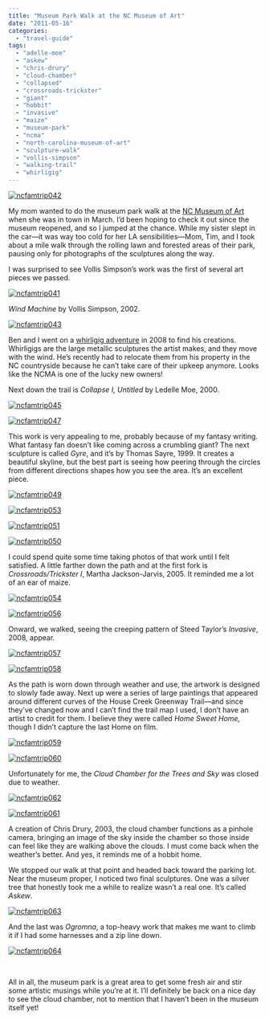 ```yaml
---
title: "Museum Park Walk at the NC Museum of Art"
date: "2011-05-16"
categories:
  - "travel-guide"
tags:
  - "adelle-moe"
  - "askew"
  - "chris-drury"
  - "cloud-chamber"
  - "collapsed"
  - "crossroads-trickster"
  - "giant"
  - "hobbit"
  - "invasive"
  - "maize"
  - "museum-park"
  - "ncma"
  - "north-carolina-museum-of-art"
  - "sculpture-walk"
  - "vollis-simpson"
  - "walking-trail"
  - "whirligig"
---
```


[![](http://s3.amazonaws.com/thegourmez-wpmedia/2011/05/ncfamtrip042.jpg "ncfamtrip042")](http://s3.amazonaws.com/thegourmez-wpmedia/2011/05/ncfamtrip042.jpg)

My mom wanted to do the museum park walk at the [NC Museum of Art](http://www.ncartmuseum.org/) when she was in town in March. I’d been hoping to check it out since the museum reopened, and so I jumped at the chance. While my sister slept in the car—it was way too cold for her LA sensibilities—Mom, Tim, and I took about a mile walk through the rolling lawn and forested areas of their park, pausing only for photographs of the sculptures along the way.

I was surprised to see Vollis Simpson’s work was the first of several art pieces we passed.

[![](http://s3.amazonaws.com/thegourmez-wpmedia/2011/05/ncfamtrip041.jpg "ncfamtrip041")](http://s3.amazonaws.com/thegourmez-wpmedia/2011/05/ncfamtrip041.jpg)

_Wind Machine_ by Vollis Simpson, 2002.

[![](http://s3.amazonaws.com/thegourmez-wpmedia/2011/05/ncfamtrip043.jpg "ncfamtrip043")](http://s3.amazonaws.com/thegourmez-wpmedia/2011/05/ncfamtrip043.jpg)

Ben and I went on a [whirligig adventure](http://www.rebeccagomezfarrell.com/?p=16) in 2008 to find his creations. Whirligigs are the large metallic sculptures the artist makes, and they move with the wind. He’s recently had to relocate them from his property in the NC countryside because he can’t take care of their upkeep anymore. Looks like the NCMA is one of the lucky new owners!

Next down the trail is _Collapse I, Untitled_ by Ledelle Moe, 2000.

[![](http://s3.amazonaws.com/thegourmez-wpmedia/2011/05/ncfamtrip045.jpg "ncfamtrip045")](http://s3.amazonaws.com/thegourmez-wpmedia/2011/05/ncfamtrip045.jpg)

[![](http://s3.amazonaws.com/thegourmez-wpmedia/2011/05/ncfamtrip047.jpg "ncfamtrip047")](http://s3.amazonaws.com/thegourmez-wpmedia/2011/05/ncfamtrip047.jpg)

This work is very appealing to me, probably because of my fantasy writing. What fantasy fan doesn’t like coming across a crumbling giant? The next sculpture is called _Gyre_, and it’s by Thomas Sayre, 1999. It creates a beautiful skyline, but the best part is seeing how peering through the circles from different directions shapes how you see the area. It’s an excellent piece.

[![](http://s3.amazonaws.com/thegourmez-wpmedia/2011/05/ncfamtrip049.jpg "ncfamtrip049")](http://s3.amazonaws.com/thegourmez-wpmedia/2011/05/ncfamtrip049.jpg)

[![](http://s3.amazonaws.com/thegourmez-wpmedia/2011/05/ncfamtrip053.jpg "ncfamtrip053")](http://s3.amazonaws.com/thegourmez-wpmedia/2011/05/ncfamtrip053.jpg)

[![](http://s3.amazonaws.com/thegourmez-wpmedia/2011/05/ncfamtrip051.jpg "ncfamtrip051")](http://s3.amazonaws.com/thegourmez-wpmedia/2011/05/ncfamtrip051.jpg)

[![](http://s3.amazonaws.com/thegourmez-wpmedia/2011/05/ncfamtrip050.jpg "ncfamtrip050")](http://s3.amazonaws.com/thegourmez-wpmedia/2011/05/ncfamtrip050.jpg)

I could spend quite some time taking photos of that work until I felt satisfied. A little farther down the path and at the first fork is _Crossroads/Trickster I_, Martha Jackson-Jarvis, 2005. It reminded me a lot of an ear of maize.

[![](http://s3.amazonaws.com/thegourmez-wpmedia/2011/05/ncfamtrip054.jpg "ncfamtrip054")](http://s3.amazonaws.com/thegourmez-wpmedia/2011/05/ncfamtrip054.jpg)

[![](http://s3.amazonaws.com/thegourmez-wpmedia/2011/05/ncfamtrip056.jpg "ncfamtrip056")](http://s3.amazonaws.com/thegourmez-wpmedia/2011/05/ncfamtrip056.jpg)

Onward, we walked, seeing the creeping pattern of Steed Taylor’s _Invasive_, 2008, appear.

[![](http://s3.amazonaws.com/thegourmez-wpmedia/2011/05/ncfamtrip057.jpg "ncfamtrip057")](http://s3.amazonaws.com/thegourmez-wpmedia/2011/05/ncfamtrip057.jpg)

[![](http://s3.amazonaws.com/thegourmez-wpmedia/2011/05/ncfamtrip058.jpg "ncfamtrip058")](http://s3.amazonaws.com/thegourmez-wpmedia/2011/05/ncfamtrip058.jpg)

As the path is worn down through weather and use, the artwork is designed to slowly fade away. Next up were a series of large paintings that appeared around different curves of the House Creek Greenway Trail—and since they’ve changed now and I can’t find the trail map I used, I don’t have an artist to credit for them. I believe they were called _Home Sweet Home,_ though I didn’t capture the last Home on film.

[![](http://s3.amazonaws.com/thegourmez-wpmedia/2011/05/ncfamtrip059.jpg "ncfamtrip059")](http://s3.amazonaws.com/thegourmez-wpmedia/2011/05/ncfamtrip059.jpg)

[![](http://s3.amazonaws.com/thegourmez-wpmedia/2011/05/ncfamtrip060.jpg "ncfamtrip060")](http://s3.amazonaws.com/thegourmez-wpmedia/2011/05/ncfamtrip060.jpg)

Unfortunately for me, the _Cloud Chamber for the Trees and Sky_ was closed due to weather.

[![](http://s3.amazonaws.com/thegourmez-wpmedia/2011/05/ncfamtrip062.jpg "ncfamtrip062")](http://s3.amazonaws.com/thegourmez-wpmedia/2011/05/ncfamtrip062.jpg)

[![](http://s3.amazonaws.com/thegourmez-wpmedia/2011/05/ncfamtrip061.jpg "ncfamtrip061")](http://s3.amazonaws.com/thegourmez-wpmedia/2011/05/ncfamtrip061.jpg)

A creation of Chris Drury, 2003, the cloud chamber functions as a pinhole camera, bringing an image of the sky inside the chamber so those inside can feel like they are walking above the clouds. I must come back when the weather’s better. And yes, it reminds me of a hobbit home.

We stopped our walk at that point and headed back toward the parking lot. Near the museum proper, I noticed two final sculptures. One was a silver tree that honestly took me a while to realize wasn’t a real one. It’s called _Askew_.

[![](http://s3.amazonaws.com/thegourmez-wpmedia/2011/05/ncfamtrip063.jpg "ncfamtrip063")](http://s3.amazonaws.com/thegourmez-wpmedia/2011/05/ncfamtrip063.jpg)

And the last was _Ogromna_, a top-heavy work that makes me want to climb it if I had some harnesses and a zip line down.

[![](http://s3.amazonaws.com/thegourmez-wpmedia/2011/05/ncfamtrip064.jpg "ncfamtrip064")](http://s3.amazonaws.com/thegourmez-wpmedia/2011/05/ncfamtrip064.jpg)

 

All in all, the museum park is a great area to get some fresh air and stir some artistic musings while you’re at it. I’ll definitely be back on a nice day to see the cloud chamber, not to mention that I haven’t been in the museum itself yet!

